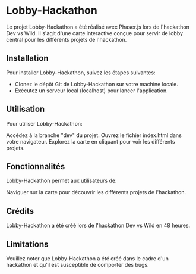 # Lobby-Hackathon
Le projet Lobby-Hackathon a été réalisé avec Phaser.js lors de l'hackathon Dev vs Wild. Il s'agit d'une carte interactive conçue pour servir de lobby central pour les différents projets de l'hackathon.

## Installation
Pour installer Lobby-Hackathon, suivez les étapes suivantes:

- Clonez le dépôt Git de Lobby-Hackathon sur votre machine locale.
- Exécutez un serveur local (localhost) pour lancer l'application.
## Utilisation
Pour utiliser Lobby-Hackathon:

Accédez à la branche "dev" du projet.
Ouvrez le fichier index.html dans votre navigateur.
Explorez la carte en cliquant pour voir les différents projets.
## Fonctionnalités
Lobby-Hackathon permet aux utilisateurs de:

Naviguer sur la carte pour découvrir les différents projets de l'hackathon.
## Crédits
Lobby-Hackathon a été créé lors de l'hackathon Dev vs Wild en 48 heures.

## Limitations
Veuillez noter que Lobby-Hackathon a été créé dans le cadre d'un hackathon et qu'il est susceptible de comporter des bugs.

